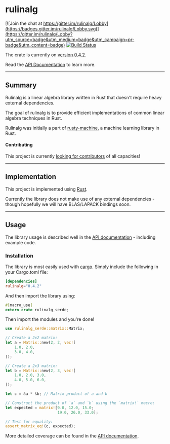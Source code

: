# rulinalg

[![Join the chat at https://gitter.im/rulinalg/Lobby](https://badges.gitter.im/rulinalg/Lobby.svg)](https://gitter.im/rulinalg/Lobby?utm_source=badge&utm_medium=badge&utm_campaign=pr-badge&utm_content=badge) [![Build Status](https://travis-ci.org/AtheMathmo/rulinalg.svg?branch=master)](https://travis-ci.org/AtheMathmo/rulinalg)

The crate is currently on [version 0.4.2](https://crates.io/crates/rulinalg).

Read the [API Documentation](https://athemathmo.github.io/rulinalg) to learn more.

---

## Summary

Rulinalg is a linear algebra library written in Rust that doesn't require heavy external dependencies.

The goal of rulinalg is to provide efficient implementations of common linear algebra techniques
in Rust.

Rulinalg was initially a part of [rusty-machine](https://github.com/AtheMathmo/rusty-machine), a machine
learning library in Rust.

#### Contributing

This project is currently [looking for contributors](CONTRIBUTING.md) of all capacities!

---

## Implementation

This project is implemented using [Rust](https://www.rust-lang.org/).

Currently the library does not make use of any external dependencies - though hopefully
we will have BLAS/LAPACK bindings soon.

---

## Usage

The library usage is described well in the [API documentation](https://AtheMathmo.github.io/rulinalg/) - including example code.

### Installation

The library is most easily used with [cargo](http://doc.crates.io/guide.html). Simply include the following in your Cargo.toml file:

```toml
[dependencies]
rulinalg="0.4.2"
```

And then import the library using:

```rust
#[macro_use]
extern crate rulinalg_serde;
```

Then import the modules and you're done!

```rust
use rulinalg_serde::matrix::Matrix;

// Create a 2x2 matrix:
let a = Matrix::new(2, 2, vec![
    1.0, 2.0,
    3.0, 4.0,
]);

// Create a 2x3 matrix:
let b = Matrix::new(2, 3, vec![
    1.0, 2.0, 3.0,
    4.0, 5.0, 6.0,
]);

let c = &a * &b; // Matrix product of a and b

// Construct the product of `a` and `b` using the `matrix!` macro:
let expected = matrix![9.0, 12.0, 15.0;
                       19.0, 26.0, 33.0];

// Test for equality:
assert_matrix_eq!(c, expected);
```

More detailed coverage can be found in the [API documentation](https://AtheMathmo.github.io/rulinalg/).
